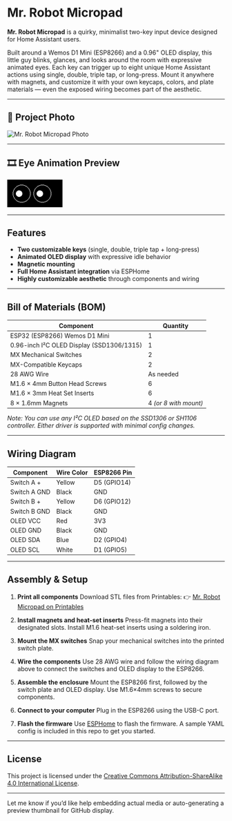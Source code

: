 # Mr. Robot Micropad

**Mr. Robot Micropad** is a quirky, minimalist two-key input device designed for Home Assistant users.

Built around a Wemos D1 Mini (ESP8266) and a 0.96" OLED display, this little guy blinks, glances, and looks around the room with expressive animated eyes. Each key can trigger up to eight unique Home Assistant actions using single, double, triple tap, or long-press. Mount it anywhere with magnets, and customize it with your own keycaps, colors, and plate materials — even the exposed wiring becomes part of the aesthetic.

---

## 📸 Project Photo

![Mr. Robot Micropad Photo](images/micropad.jpg)

---

## 🎞️ Eye Animation Preview

![OLED Eye Animation](images/eye_animation.gif)

---

## Features

* **Two customizable keys** (single, double, triple tap + long-press)
* **Animated OLED display** with expressive idle behavior
* **Magnetic mounting**
* **Full Home Assistant integration** via ESPHome
* **Highly customizable aesthetic** through components and wiring

---

## Bill of Materials (BOM)

| Component                                 | Quantity              |
| ----------------------------------------- | --------------------- |
| ESP32 (ESP8266) Wemos D1 Mini             | 1                     |
| 0.96-inch I²C OLED Display (SSD1306/1315) | 1                     |
| MX Mechanical Switches                    | 2                     |
| MX-Compatible Keycaps                     | 2                     |
| 28 AWG Wire                               | As needed             |
| M1.6 × 4mm Button Head Screws             | 6                     |
| M1.6 × 3mm Heat Set Inserts               | 6                     |
| 8 × 1.6mm Magnets                         | 4 *(or 8 with mount)* |

*Note: You can use any I²C OLED based on the SSD1306 or SH1106 controller. Either driver is supported with minimal config changes.*

---

## Wiring Diagram

| Component    | Wire Color | ESP8266 Pin |
| ------------ | ---------- | ----------- |
| Switch A +   | Yellow     | D5 (GPIO14) |
| Switch A GND | Black      | GND         |
| Switch B +   | Yellow     | D6 (GPIO12) |
| Switch B GND | Black      | GND         |
| OLED VCC     | Red        | 3V3         |
| OLED GND     | Black      | GND         |
| OLED SDA     | Blue       | D2 (GPIO4)  |
| OLED SCL     | White      | D1 (GPIO5)  |

---

## Assembly & Setup

1. **Print all components**
   Download STL files from Printables:
   👉 [Mr. Robot Micropad on Printables](https://www.printables.com/model/1329568-mr-robot-micropad-a-two-button-smart-assistant-wit)

2. **Install magnets and heat-set inserts**
   Press-fit magnets into their designated slots. Install M1.6 heat-set inserts using a soldering iron.

3. **Mount the MX switches**
   Snap your mechanical switches into the printed switch plate.

4. **Wire the components**
   Use 28 AWG wire and follow the wiring diagram above to connect the switches and OLED display to the ESP8266.

5. **Assemble the enclosure**
   Mount the ESP8266 first, followed by the switch plate and OLED display. Use M1.6×4mm screws to secure components.

6. **Connect to your computer**
   Plug in the ESP8266 using the USB-C port.

7. **Flash the firmware**
   Use [ESPHome](https://esphome.io) to flash the firmware. A sample YAML config is included in this repo to get you started.

---

## License

This project is licensed under the [Creative Commons Attribution-ShareAlike 4.0 International License](https://creativecommons.org/licenses/by-sa/4.0/).

---

Let me know if you’d like help embedding actual media or auto-generating a preview thumbnail for GitHub display.
